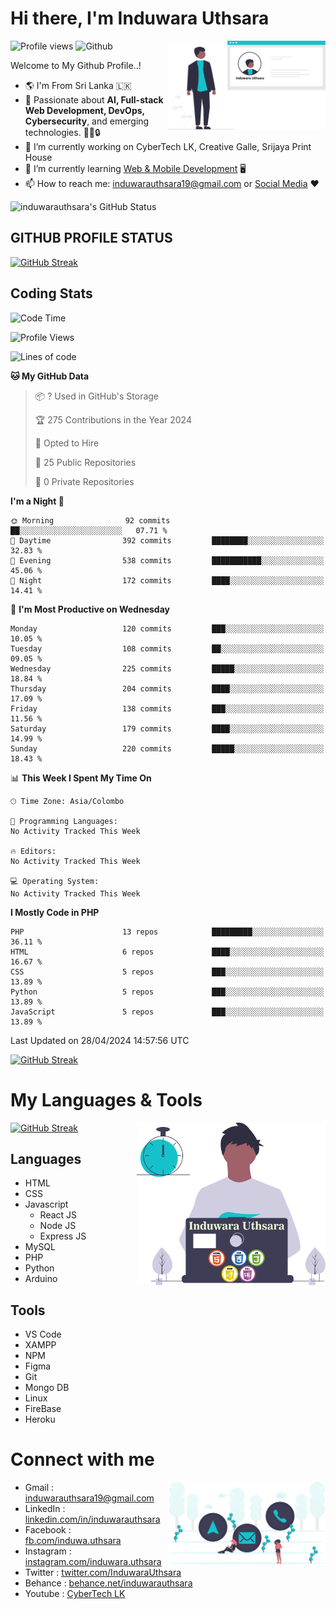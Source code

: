 # Hi there, I'm Induwara Uthsara
![Profile views](https://gpvc.arturio.dev/induwarauthsara)
![Github](https://img.shields.io/github/followers/induwarauthsara?label=Follow&style=social)
<img width="50%" align="right" alt="Induwara Uthsara's Profile" src="https://github.com/induwarauthsara/induwarauthsara/blob/main/images/profileInduwaraUthsara.svg" />

Welcome to My Github Profile..! 


- :earth_americas:	I'm From Sri Lanka :sri_lanka:
- 🚀 Passionate about **AI, Full-stack Web Development, DevOps, Cybersecurity**, and emerging technologies. 🤖🌐🔒
- 🔭 I’m currently working on CyberTech LK, Creative Galle, Srijaya Print House 
- 🌱 I’m currently learning [Web & Mobile Development](https://github.com/induwarauthsara/induwarauthsara/blob/main/README.md#my-languages--tools) :desktop_computer:
- 📫 How to reach me: [induwarauthsara19@gmail.com](mailto:induwarauthsara19@gmail.com) or [Social Media](https://github.com/induwarauthsara/induwarauthsara/blob/main/README.md#connect-with-me) :hearts:	

![induwarauthsara's GitHub Status](https://github-readme-stats.vercel.app/api?username=induwarauthsara&show_icons=true&theme=radical)


## GITHUB PROFILE STATUS
[![GitHub Streak](https://github-readme-streak-stats.herokuapp.com/?user=induwarauthsara&theme=dracula)](https://github.com/induwarauthsara)

## Coding Stats
<!--START_SECTION:waka-->
![Code Time](http://img.shields.io/badge/Code%20Time-157%20hrs%2019%20mins-blue)

![Profile Views](http://img.shields.io/badge/Profile%20Views-19-blue)

![Lines of code](https://img.shields.io/badge/From%20Hello%20World%20I%27ve%20Written-2.4%20million%20lines%20of%20code-blue)

**🐱 My GitHub Data** 

> 📦 ? Used in GitHub's Storage 
 > 
> 🏆 275 Contributions in the Year 2024
 > 
> 💼 Opted to Hire
 > 
> 📜 25 Public Repositories 
 > 
> 🔑 0 Private Repositories 
 > 
**I'm a Night 🦉** 

```text
🌞 Morning                92 commits          ██░░░░░░░░░░░░░░░░░░░░░░░   07.71 % 
🌆 Daytime                392 commits         ████████░░░░░░░░░░░░░░░░░   32.83 % 
🌃 Evening                538 commits         ███████████░░░░░░░░░░░░░░   45.06 % 
🌙 Night                  172 commits         ████░░░░░░░░░░░░░░░░░░░░░   14.41 % 
```
📅 **I'm Most Productive on Wednesday** 

```text
Monday                   120 commits         ███░░░░░░░░░░░░░░░░░░░░░░   10.05 % 
Tuesday                  108 commits         ██░░░░░░░░░░░░░░░░░░░░░░░   09.05 % 
Wednesday                225 commits         █████░░░░░░░░░░░░░░░░░░░░   18.84 % 
Thursday                 204 commits         ████░░░░░░░░░░░░░░░░░░░░░   17.09 % 
Friday                   138 commits         ███░░░░░░░░░░░░░░░░░░░░░░   11.56 % 
Saturday                 179 commits         ████░░░░░░░░░░░░░░░░░░░░░   14.99 % 
Sunday                   220 commits         █████░░░░░░░░░░░░░░░░░░░░   18.43 % 
```


📊 **This Week I Spent My Time On** 

```text
🕑︎ Time Zone: Asia/Colombo

💬 Programming Languages: 
No Activity Tracked This Week

🔥 Editors: 
No Activity Tracked This Week

💻 Operating System: 
No Activity Tracked This Week
```

**I Mostly Code in PHP** 

```text
PHP                      13 repos            █████████░░░░░░░░░░░░░░░░   36.11 % 
HTML                     6 repos             ████░░░░░░░░░░░░░░░░░░░░░   16.67 % 
CSS                      5 repos             ███░░░░░░░░░░░░░░░░░░░░░░   13.89 % 
Python                   5 repos             ███░░░░░░░░░░░░░░░░░░░░░░   13.89 % 
JavaScript               5 repos             ███░░░░░░░░░░░░░░░░░░░░░░   13.89 % 
```




 Last Updated on 28/04/2024 14:57:56 UTC
<!--END_SECTION:waka-->
          

[![GitHub Streak](https://github-profile-trophy.vercel.app/?username=induwarauthsara&theme=juicyfresh)](https://github.com/induwarauthsara)


# My Languages & Tools
[![GitHub Streak](https://github-readme-stats.vercel.app/api/top-langs/?username=induwarauthsara)](https://github.com/induwarauthsara)
<img width="60%" align="right" alt="Induwara Uthsara's Programmer" src="https://github.com/induwarauthsara/induwarauthsara/blob/main/images/programmingInduwaraUthsara.svg" />

## Languages
* HTML
* CSS
* Javascript
  * React JS
  * Node JS
  * Express JS
* MySQL
* PHP
* Python
* Arduino

## Tools
* VS Code
* XAMPP
* NPM
* Figma
* Git
* Mongo DB
* Linux
* FireBase
* Heroku

# Connect with me
<img width="50%" align="right" alt="Induwara Uthsara's Contact Informations" src="https://github.com/induwarauthsara/induwarauthsara/blob/main/images/contactInduwaraUthsara.svg" />

- Gmail    : [induwarauthsara19@gmail.com](mailto:induwarauthsara19@gmail.com)
- LinkedIn : [linkedin.com/in/induwarauthsara](https://www.linkedin.com/in/induwarauthsara)
- Facebook : [fb.com/induwa.uthsara](https://web.facebook.com/induwa.uthsara/)
- Instagram : [instagram.com/induwara.uthsara](https://www.instagram.com/induwara.uthsara)
- Twitter : [twitter.com/InduwaraUthsara](https://twitter.com/InduwaraUthsara)
- Behance : [behance.net/induwarauthsara](https://www.behance.net/induwarauthsara)
- Youtube : [CyberTech LK](https://www.youtube.com/channel/UCWdK_TF8t8UA2uOmawuTKRg)
